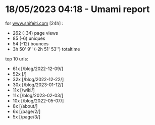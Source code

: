 # 18/05/2023 04:18 - Umami report
for www.shifeiti.com [24h] :

 - 262 (-34) page views
 - 85 (-6) uniques
 - 54 (-12) bounces
 - 3h 50' 9'' (-2h 51' 53'') totaltime


top 10 urls:
 - 61x [/blog/2022-12-09/]
 - 52x [/]
 - 32x [/blog/2022-12-22/]
 - 30x [/blog/2023-01-12/]
 - 11x [/wiki/]
 - 11x [/blog/2023-02-03/]
 - 10x [/blog/2022-05-07/]
 - 8x [/about/]
 - 6x [/page/2/]
 - 5x [/page/3/]


